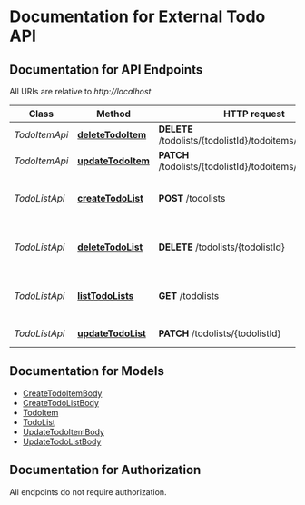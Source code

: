 # Documentation for External Todo API

<a name="documentation-for-api-endpoints"></a>
## Documentation for API Endpoints

All URIs are relative to *http://localhost*

| Class | Method | HTTP request | Description |
|------------ | ------------- | ------------- | -------------|
| *TodoItemApi* | [**deleteTodoItem**](Apis/TodoItemApi.md#deletetodoitem) | **DELETE** /todolists/{todolistId}/todoitems/{todoitemId} | Delete a TodoItem |
*TodoItemApi* | [**updateTodoItem**](Apis/TodoItemApi.md#updatetodoitem) | **PATCH** /todolists/{todolistId}/todoitems/{todoitemId} | Update a TodoItem |
| *TodoListApi* | [**createTodoList**](Apis/TodoListApi.md#createtodolist) | **POST** /todolists | Create a new TodoList with items |
*TodoListApi* | [**deleteTodoList**](Apis/TodoListApi.md#deletetodolist) | **DELETE** /todolists/{todolistId} | Delete a TodoList and its items |
*TodoListApi* | [**listTodoLists**](Apis/TodoListApi.md#listtodolists) | **GET** /todolists | Fetch all TodoLists and their items |
*TodoListApi* | [**updateTodoList**](Apis/TodoListApi.md#updatetodolist) | **PATCH** /todolists/{todolistId} | Update a TodoList |


<a name="documentation-for-models"></a>
## Documentation for Models

 - [CreateTodoItemBody](./Models/CreateTodoItemBody.md)
 - [CreateTodoListBody](./Models/CreateTodoListBody.md)
 - [TodoItem](./Models/TodoItem.md)
 - [TodoList](./Models/TodoList.md)
 - [UpdateTodoItemBody](./Models/UpdateTodoItemBody.md)
 - [UpdateTodoListBody](./Models/UpdateTodoListBody.md)


<a name="documentation-for-authorization"></a>
## Documentation for Authorization

All endpoints do not require authorization.

